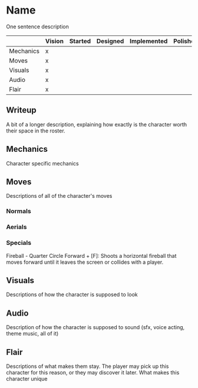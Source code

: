 # Name

One sentence description

|           | Vision | Started | Designed | Implemented | Polished |
| --------- | ------ | ------- | -------- | ----------- | -------- |
| Mechanics | x      |         |          |             |          |
| Moves     | x      |         |          |             |          |
| Visuals   | x      |         |          |             |          |
| Audio     | x      |         |          |             |          |
| Flair     | x      |         |          |             |          |

## Writeup

A bit of a longer description, explaining how exactly is the character worth their space in the roster.

## Mechanics

Character specific mechanics

## Moves

Descriptions of all of the character's moves

### Normals

### Aerials

### Specials

Fireball - Quarter Circle Forward + [F]:
Shoots a horizontal fireball that moves forward until it leaves the screen or collides with a player.

## Visuals

Descriptions of how the character is supposed to look

## Audio

Description of how the character is supposed to sound (sfx, voice acting, theme music, all of it)

## Flair

Descriptions of what makes them stay. The player may pick up this character for this reason, or they may discover it later.
What makes this character unique